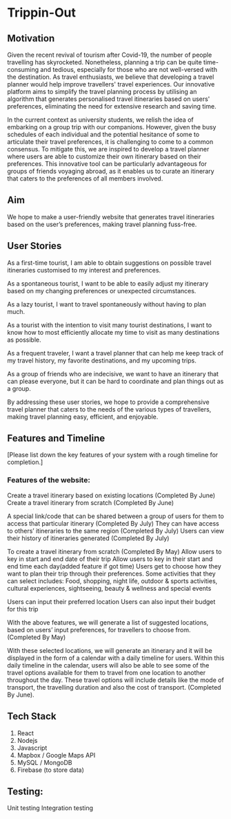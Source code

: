 # Trippin-Out
## Motivation 

Given the recent revival of tourism after Covid-19, the number of people travelling has skyrocketed. Nonetheless, planning a trip can be quite time-consuming and tedious, especially for those who are not well-versed with the destination. As travel enthusiasts, we believe that developing a travel planner would help improve travellers' travel experiences. Our innovative platform aims to simplify the travel planning process by utilising an algorithm that generates personalised travel itineraries based on users' preferences, eliminating the need for extensive research and saving time.

In the current context as university students, we relish the idea of embarking on a group trip with our companions. However, given the busy schedules of each individual and the potential hesitance of some to articulate their travel preferences, it is challenging to come to a common consensus. To mitigate this, we are inspired to develop a travel planner where users are able to customize their own itinerary based on their preferences. This innovative tool can be particularly advantageous for groups of friends voyaging abroad, as it enables us to curate an itinerary that caters to the preferences of all members involved.


## Aim 

We hope to make a user-friendly website that generates travel itineraries based on the user’s preferences, making travel planning fuss-free. 

## User Stories

As a first-time tourist, I am able to obtain suggestions on possible travel itineraries customised to my interest and preferences.

As a spontaneous tourist, I want to be able to easily adjust my itinerary based on my changing preferences or unexpected circumstances.

As a lazy tourist, I want to travel spontaneously without having to plan much.

As a tourist with the intention to visit many tourist destinations, I want to know how to most efficiently allocate my time to visit as many destinations as possible.

As a frequent traveler, I want a travel planner that can help me keep track of my travel history, my favorite destinations, and my upcoming trips.

As a group of friends who are indecisive, we want to have an itinerary that can please everyone, but it can be hard to coordinate and plan things out as a group.

By addressing these user stories, we hope to provide a comprehensive travel planner that caters to the needs of the various types of travellers, making travel planning easy, efficient, and enjoyable.

## Features and Timeline

[Please list down the key features of your system with a rough timeline for completion.]

### Features of the website: 
Create a travel itinerary based on existing locations (Completed By June)
Create a travel itinerary from scratch (Completed By June)

A special link/code that can be shared between a group of users for them to access that particular itinerary (Completed By July)
They can have access to others’ itineraries to the same region (Completed By July)
Users can view their history of itineraries generated (Completed By July)

To create a travel itinerary from scratch (Completed By May)
Allow users to key in start and end date of their trip 
Allow users to key in their start and end time each day(added feature if got time) 
Users get to choose how they want to plan their trip through their preferences. Some activities that they can select includes: 
Food, shopping, night life, outdoor & sports activities, cultural experiences, sightseeing, beauty & wellness and special events
	
Users can input their preferred location
Users can also input their budget for this trip
	
With the above features, we will generate a list of suggested locations, based on users’ input preferences,  for travellers to choose from. (Completed By May) 

With these selected locations, we will generate an itinerary and it will be displayed in the form of a calendar with a daily timeline for users. Within this daily timeline in the calendar, users will also be able to see some of the travel options available for them to travel from one location to another throughout the day. These travel options will include details like the mode of transport, the travelling duration and also the cost of transport. (Completed By June).

## Tech Stack

1. React
2. Nodejs
3. Javascript
4. Mapbox / Google Maps API
5. MySQL / MongoDB
6. Firebase (to store data) 


## Testing:
Unit testing
Integration testing 
